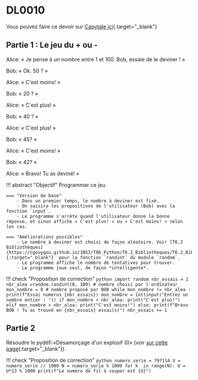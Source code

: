 # DL0010

Vous pouvez faire ce devoir sur [Capytale ici](https://capytale2.ac-paris.fr/web/c/5189-2122849){.target="_blank"}

## Partie 1 : Le jeu du + ou -

Alice: « Je pense à un nombre entre 1 et 100. Bob, essaie de le deviner ! »

Bob: « Ok. 50 ? »

Alice: « C'est moins! »

Bob: « 20 ? »

Alice: « C'est plus! »

Bob: « 40 ? »

Alice: « C'est plus! »

Bob: « 45? »

Alice: « C'est moins! »

Bob: « 42? »

Alice: « Bravo! Tu as deviné! »


!!! abstract "Objectif"
    Programmer ce jeu.

    === "Version de base"
        - Dans un premier temps, le nombre à deviner est fixé. 
        - On saisira les propositions de l'utilisateur (Bob) avec la fonction `input`.
        - Le programme s'arrête quand l'utilisateur donne la bonne réponse, et sinon affiche « C'est plus! » ou « C'est moins! » selon les cas.

    === "Améliorations possibles"
        - Le nombre à deviner est choisi de façon aléatoire. Voir [T6.2 Bibliothèques](https://cgouygou.github.io/1NSI/T06_Python/T6.2_Bibliotheques/T6.2_Bibliotheques/){:target="_blank"}  pour la fonction `randint` du module `random`.
        - Le programme affiche le nombre de tentatives pour trouver.
        - Le programme joue seul, de façon *intelligente*.

!!! check "Proposition de correction"
    ```python
    import random
    nbr_essais = 1
    nbr_alea =random.randint(0, 100) # nombre choisi par l'ordinateur
    mon_nombre = 0 # nombre proposé par BOB
    while mon_nombre != nbr_alea :
        print(f"Essai numeros {nbr_essais})
        mon_nombre = int(input("Entrez un nombre entier : "))
        if mon_nombre < nbr_alea:
            print("C'est plus!")
        elif mon_nombre > nbr_alea:
            print("C'est moins!")
        else:
            print(f"Bravo BOB ! Tu as trouvé en {nbr_essais} essai(s)")
        nbr_essais += 1
    ```

## Partie 2

Résoudre le pydéfi «Désamorçage d'un explosif (I)» (voir [sur cette page](https://cgouygou.github.io/1NSI/T08_Extras/1Exercices/Exercices/){:target="_blank"}).

!!! check "Proposition de correction"
    ```python
    numero_serie = 797114
    U = numero_serie // 1000
    N = numero_serie % 1000
    for k  in range(N):
        U = U*13 % 1000
    print(f"Le numéro de fil à couper est {U}")
    ```